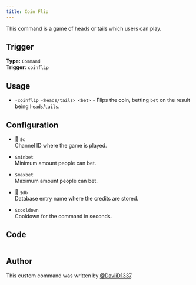 ```yaml
---
title: Coin Flip
---
```


This command is a game of heads or tails which users can play.

## Trigger

**Type:** `Command`<br />
**Trigger:** `coinflip`

## Usage

- `-coinflip <heads/tails> <bet>` - Flips the coin, betting `bet` on the result being `heads`/`tails`.

## Configuration

- 📌 `$c`<br />
  Channel ID where the game is played.

- `$minbet`<br />
  Minimum amount people can bet.

- `$maxbet`<br />
  Maximum amount people can bet.

- 📌 `$db`<br />
  Database entry name where the credits are stored.

- `$cooldown`<br />
  Cooldown for the command in seconds.

## Code

```gotmpl file=../../../src/fun/coinflip.go.tmpl

```

## Author

This custom command was written by [@DaviiD1337](https://github.com/DaviiD1337).
